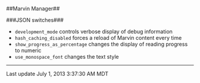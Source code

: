 <!--This document is formatted in GitHub flavored markdown, tweaked for Github's
    presentation of the repo's README.md file. Documentation for GFM is at
    https://help.github.com/articles/github-flavored-markdown
    A semi-useful site for previewing GFM is available at
    http://tmpvar.com/markdown.html
-->
##Marvin Manager##

###JSON switches###
* `development_mode` controls verbose display of debug information
* `hash_caching_disabled` forces a reload of Marvin content every time
* `show_progress_as_percentage` changes the display of reading progress to numeric
* `use_monospace_font` changes the text style

---
Last update July 1, 2013 3:37:30 AM MDT
